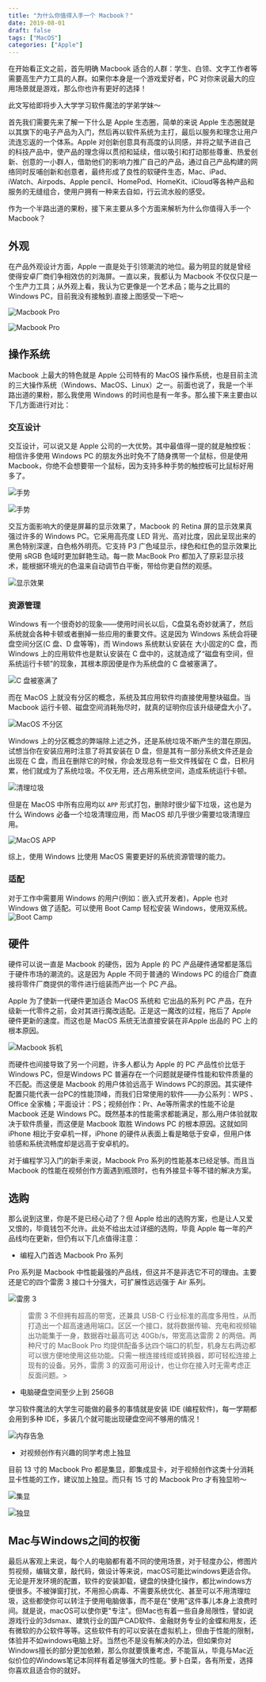 ```yaml
---
title: "为什么你值得入手一个 Macbook？"
date: 2019-08-01
draft: false
tags: ["MacOS"]
categories: ["Apple"]
---
```

在开始看正文之前，首先明确 Macbook 适合的人群：学生、白领、文字工作者等需要高生产力工具的人群。如果你本身是一个游戏爱好者，PC 对你来说最大的应用场景就是游戏，那么你也许有更好的选择！

此文写给即将步入大学学习软件魔法的学弟学妹～

首先我们需要先来了解一下什么是 Apple 生态圈，简单的来说 Apple 生态圈就是以其旗下的电子产品为入门，然后再以软件系统为主打，最后以服务和理念让用户流连忘返的一个体系。Apple 对创新创意具有高度的认同感，并将之赋予进自己的科技产品中，使产品的理念得以贯彻和延续，借以吸引和打动那些尊重、热爱创新、创意的一小群人，借助他们的影响力推广自己的产品，通过自己产品构建的网络同时反哺创新和创意者，最终形成了良性的软硬件生态，Mac、iPad、iWatch、Airpods、Apple pencil、HomePod、HomeKit、iCloud等各种产品和服务的无缝组合，使用户拥有一种来去自如，行云流水般的感受。

作为一个半路出道的果粉，接下来主要从多个方面来解析为什么你值得入手一个 Macbook？

## 外观

在产品外观设计方面，Apple 一直是处于引领潮流的地位。最为明显的就是曾经使得安卓厂商们争相效仿的刘海屏。一直以来，我都认为 Macbook 不仅仅只是一个生产力工具；从外观上看，我认为它更像是一个艺术品；能与之比肩的 Windows PC，目前我没有接触到.直接上图感受一下吧～

![Macbook Pro](https://tva1.sinaimg.cn/large/0082zybpgy1gbze62upejj31el0u0qv5.jpg)

![Macbook Pro](https://tva1.sinaimg.cn/large/0082zybpgy1gbze64doypj31gi0u0hdu.jpg)

## 操作系统

Macbook 上最大的特色就是 Apple 公司特有的 MacOS 操作系统，也是目前主流的三大操作系统（Windows、MacOS、Linux）之一。前面也说了，我是一个半路出道的果粉，那么我使用 Windows 的时间也是有一年多。那么接下来主要由以下几方面进行对比：

### 交互设计

交互设计，可以说又是 Apple 公司的一大优势。其中最值得一提的就是触控板：相信许多使用 Windows PC 的朋友外出时免不了随身携带一个鼠标，但是使用 Macbook，你绝不会想要带一个鼠标，因为支持多种手势的触控板可比鼠标好用多了。

![手势](https://s2.ax1x.com/2019/12/17/QIO4Nd.gif)

![手势](https://s2.ax1x.com/2019/12/17/QIXRx0.gif)

交互方面影响大的便是屏幕的显示效果了，Macbook 的 Retina 屏的显示效果真强过许多的 Windows PC。它采用高亮度 LED 背光、高对比度，因此呈现出来的黑色特别深邃，白色格外明亮。它支持 P3 广色域显示，绿色和红色的显示效果比使用 sRGB 色域时更加鲜艳生动。每一款 MacBook Pro 都加入了原彩显示技术，能根据环境光的色温来自动调节白平衡，带给你更自然的观感。

![显示效果](https://tva1.sinaimg.cn/large/0082zybpgy1gbze7ro6v3j313l0u0b2c.jpg)

### 资源管理

Windows 有一个很奇妙的现象——使用时间长以后，C盘莫名奇妙就满了，然后系统就会各种卡顿或者删掉一些应用的重要文件。这是因为 Windows 系统会将硬盘空间分区(C 盘、D 盘等等)，而 Windows 系统默认安装在 大小固定的C 盘，而 Windows 上的应用软件也是默认安装在 C 盘中的，这就造成了“磁盘有空间，但系统运行卡顿”的现象，其根本原因便是作为系统盘的 C 盘被塞满了。

![C 盘被塞满了](https://tva1.sinaimg.cn/large/0082zybpgy1gbze7v457cj319w0u0411.jpg)

而在 MacOS 上就没有分区的概念，系统及其应用软件均直接使用整块磁盘。当 Macbook 运行卡顿、磁盘空间消耗殆尽时，就真的证明你应该升级硬盘大小了。

![MacOS 不分区](https://tva1.sinaimg.cn/large/0082zybpgy1gbze7xaahyj31cp0u0h70.jpg)

Windows 上的分区概念的弊端除上述之外，还是系统垃圾不断产生的潜在原因。试想当你在安装应用时注意了将其安装在 D 盘，但是其有一部分系统文件还是会出现在 C 盘，而且在删除它的时候，你会发现总有一些文件残留在 C 盘，日积月累，他们就成为了系统垃圾。不仅无用，还占用系统空间，造成系统运行卡顿。

![清理垃圾](https://tva1.sinaimg.cn/large/0082zybpgy1gbze7yev1ij30mu0aw0t7.jpg)

但是在 MacOS 中所有应用均以 ```APP``` 形式打包，删除时很少留下垃圾，这也是为什么 Windows 必备一个垃圾清理应用，而 MacOS 却几乎很少需要垃圾清理应用。

![MacOS APP](https://tva1.sinaimg.cn/large/0082zybpgy1gbze7zgc7bj316s0o8tvf.jpg)

综上，使用 Windows 比使用 MacOS 需要更好的系统资源管理的能力。

### 适配

对于工作中需要用 Windows 的用户(例如：嵌入式开发者)，Apple 也对 Windows 做了适配。可以使用 Boot Camp 轻松安装 Windows，使用双系统。
![ Boot Camp ](https://tva1.sinaimg.cn/large/0082zybpgy1gbze80v2o2j316v0u0wue.jpg)

## 硬件

硬件可以说一直是 Macbook 的硬伤，因为 Apple 的 PC 产品硬件通常都是落后于硬件市场的潮流的。这是因为 Apple 不同于普通的 Windows PC 的组合厂商直接将零件厂商提供的零件进行组装而产出一个 PC 产品。

Apple 为了使新一代硬件更加适合 MacOS 系统和 它出品的系列 PC 产品，在升级新一代零件之前，会对其进行魔改适配。正是这一魔改的过程，拖后了 Apple 硬件更新的速度。而这也是 MacOS 系统无法直接安装在非Apple 出品的 PC 上的根本原因。

![Macbook 拆机](https://tva1.sinaimg.cn/large/0082zybpgy1gbze82feskj311y0sggp9.jpg)

而硬件也间接导致了另一个问题，许多人都认为 Apple 的 PC 产品性价比低于 Windows PC，但是Windows PC 普遍存在一个问题就是硬件性能和软件质量的不匹配。而这便是 Macbook 的用户体验远高于 Windows PC的原因。其实硬件配置只能代表一台PC的性能顶峰，而我们日常使用的软件——办公系列：WPS 、Office 全家桶；平面设计：PS；视频创作：Pr、Ae等所需求的性能不论是 Macbook 还是 Windows PC。既然基本的性能需求都能满足，那么用户体验就取决于软件质量，而这便是 Macbook 取胜 Windows PC 的根本原因。这就如同 iPhone 相比于安卓机一样，iPhone 的硬件从表面上看是略低于安卓，但用户体验感和系统流畅度却是远高于安卓机的。

对于编程学习入门的新手来说，Macbook Pro 系列的性能基本已经足够。而且当 Macbook 的性能在视频创作方面遇到瓶颈时，也有外接显卡等不错的解决方案。

## 选购

那么说到这里，你是不是已经心动了？但 Apple 给出的选购方案，也是让人又爱又恨的，毕竟钱包不允许。此处不给出太过详细的选购，毕竟 Apple 每一年的产品线均在更新，但仍有以下几点值得注意：

+ 编程入门首选 Macbook Pro 系列

Pro 系列是 Macbook 中性能最强的产品线，但这并不是非选它不可的理由。主要还是它的四个雷雳 3 接口十分强大，可扩展性远远强于 Air 系列。

![雷雳 3 ](https://tva1.sinaimg.cn/large/0082zybpgy1gbze83so39j323e0qa1kx.jpg)

>雷雳 3 不但拥有超高的带宽，还兼具 USB-C 行业标准的高度多用性，从而打造出一个超高速通用端口。区区一个接口，就将数据传输、充电和视频输出功能集于一身，数据吞吐最高可达 40Gb/s，带宽高达雷雳 2 的两倍。两种尺寸的 MacBook Pro 均提供配备多达四个端口的机型，机身左右两边都可以很方便地使用这些功能。只需一根连接线缆或转换器，即可轻松连接上现有的设备。另外，雷雳 3 的双面可用设计，也让你在接入时无需考虑正反面问题。>

+ 电脑硬盘空间至少上到 256GB

学习软件魔法的大学生可能做的最多的事情就是安装 IDE (编程软件)，每一学期都会用到多种 IDE，多装几个就可能出现硬盘空间不够用的情况！

![内存告急](https://tva1.sinaimg.cn/large/0082zybpgy1gbze855lqlj30uo0cygmc.jpg)

+ 对视频创作有兴趣的同学考虑上独显

目前 13 寸的 Macbook Pro 都是集显，即集成显卡，对于视频创作这类十分消耗显卡性能的工作，建议加上独显。而只有 15 寸的 Macbook Pro 才有独显哟～

![集显](https://tva1.sinaimg.cn/large/0082zybpgy1gbze86zkn7j31g50u07m4.jpg)

![独显](https://tva1.sinaimg.cn/large/0082zybpgy1gbze883yk7j31qy0u07o5.jpg)

## Mac与Windows之间的权衡

最后从客观上来说，每个人的电脑都有着不同的使用场景，对于轻度办公，修图片剪视频，编辑文章，敲代码，做设计等来说，macOS可能比windows更适合你。无论是开发环境的配置，软件的安装卸载，键盘的快捷化操作，都比windows方便很多。不被弹窗打扰，不用担心病毒、不需要系统优化、甚至可以不用清理垃圾，这些都使你可以转注于使用电脑做事，而不是在"使用"这件事儿本身上浪费时间。就是说，macOS可以使你更"专注"。但Mac也有着一些自身局限性，譬如说游戏行业的3dsmax、建筑行业的国产CAD软件、金融财务专业的金蝶和用友，还有微软的办公软件等等。这些软件有的可以安装在虚拟机上，但由于性能的限制，体验并不如windows电脑上好。当然也不是没有解决的办法，但如果你对Windows擅长的部分更加依赖，那么你就要慎重考虑，不能盲从，毕竟与Mac近似价位的Windows笔记本同样有着足够强大的性能。萝卜白菜，各有所爱，选择你喜欢且适合你的就好。
